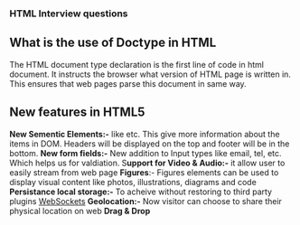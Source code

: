 ### HTML Interview questions

## What is the use of Doctype in HTML

The HTML document type declaration is the first line of code in html document. It instructs the browser what version of HTML page is written in. This ensures that web pages parse this document in same way.

## New features in HTML5

**New Sementic Elements:-** like <headers> <footers> <sections> etc. This give more information about the items in DOM. Headers will be displayed on the top and footer will be in the bottom.
**New form fields:-** New addition to Input types like email, tel, etc. Which helps us for valdiation.
S**upport for Video & Audio:-** it allow user to easily stream from web page
**Figures**:- Figures elements can be used to display visual content like photos, illustrations, diagrams and code
**Persistance local storage:-** To acheive without restoring to third party plugins
[WebSockets](https://dzone.com/refcardz/html5-websocket)
**Geolocation:-** Now visitor can choose to share their physical location on web
**Drag & Drop**
